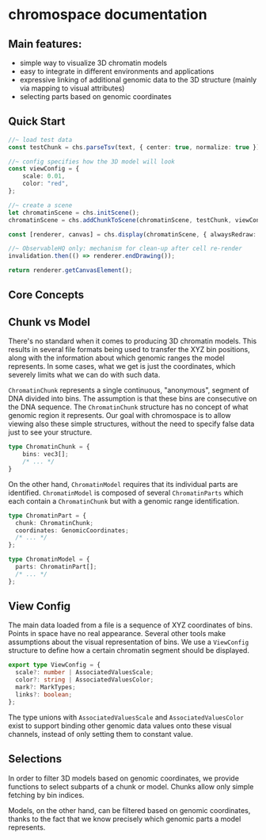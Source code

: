 # chromospace documentation

## Main features:

- simple way to visualize 3D chromatin models
- easy to integrate in different environments and applications
- expressive linking of additional genomic data to the 3D structure (mainly via
  mapping to visual attributes)
- selecting parts based on genomic coordinates

## Quick Start 

```typescript 
//~ load test data 
const testChunk = chs.parseTsv(text, { center: true, normalize: true });

//~ config specifies how the 3D model will look 
const viewConfig = {
    scale: 0.01, 
    color: "red", 
};

//~ create a scene 
let chromatinScene = chs.initScene(); 
chromatinScene = chs.addChunkToScene(chromatinScene, testChunk, viewConfig);

const [renderer, canvas] = chs.display(chromatinScene, { alwaysRedraw: false});

//~ ObservableHQ only: mechanism for clean-up after cell re-render
invalidation.then(() => renderer.endDrawing());

return renderer.getCanvasElement(); 
```

## Core Concepts

## Chunk vs Model

There's no standard when it comes to producing 3D chromatin models. This
results in several file formats being used to transfer the XYZ bin positions,
along with the information about which genomic ranges the model represents. In
some cases, what we get is just the coordinates, which severely limits what we
can do with such data.

`ChromatinChunk` represents a single continuous, "anonymous", segment of DNA
divided into bins. The assumption is that these bins are consecutive on the DNA
sequence. The `ChromatinChunk` structure has no concept of what genomic region
it represents. Our goal with chromospace is to allow viewing also these simple
structures, without the need to specify false data just to see your structure.

```typescript
type ChromatinChunk = {
    bins: vec3[];
    /* ... */
}
```

On the other hand, `ChromatinModel` requires that its individual parts are
identified. `ChromatinModel` is composed of several `ChromatinParts` which each
contain a `ChromatinChunk` but with a genomic range identification.

```typescript
type ChromatinPart = {
  chunk: ChromatinChunk;
  coordinates: GenomicCoordinates;
  /* ... */
};

type ChromatinModel = {
  parts: ChromatinPart[];
  /* ... */
};
```

## View Config 

The main data loaded from a file is a sequence of XYZ coordinates of bins.
Points in space have no real appearance. Several other tools make assumptions
about the visual representation of bins.
We use a `ViewConfig` structure to define how a certain chromatin segment
should be displayed. 

```typescript 
export type ViewConfig = {
  scale?: number | AssociatedValuesScale; 
  color?: string | AssociatedValuesColor; 
  mark?: MarkTypes; 
  links?: boolean; 
}; 
```

The type unions with `AssociatedValuesScale` and `AssociatedValuesColor` exist
to support binding other genomic data values onto these visual channels,
instead of only setting them to constant value.

## Selections

In order to filter 3D models based on genomic coordinates, we provide functions
to select subparts of a chunk or model. Chunks allow only simple fetching by
bin indices.

Models, on the other hand, can be filtered based on genomic coordinates, thanks
to the fact that we know precisely which genomic parts a model represents.
